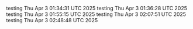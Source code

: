 testing Thu Apr  3 01:34:31 UTC 2025
testing Thu Apr  3 01:36:28 UTC 2025
testing Thu Apr  3 01:55:15 UTC 2025
testing Thu Apr  3 02:07:51 UTC 2025
testing Thu Apr  3 02:48:48 UTC 2025
